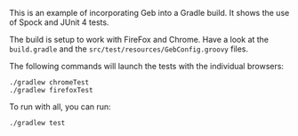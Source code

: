 This is an example of incorporating Geb into a Gradle build. It shows the use of Spock and JUnit 4 tests.

The build is setup to work with FireFox and Chrome. Have a look at the `build.gradle` and the `src/test/resources/GebConfig.groovy` files.

The following commands will launch the tests with the individual browsers:
    
    ./gradlew chromeTest
    ./gradlew firefoxTest

To run with all, you can run:

    ./gradlew test
